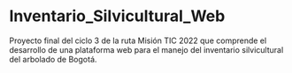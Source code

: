 # Inventario_Silvicultural_Web
Proyecto final del ciclo 3 de la ruta Misión TIC 2022 que comprende el desarrollo de una plataforma web para el manejo del inventario silvicultural del arbolado de Bogotá.
